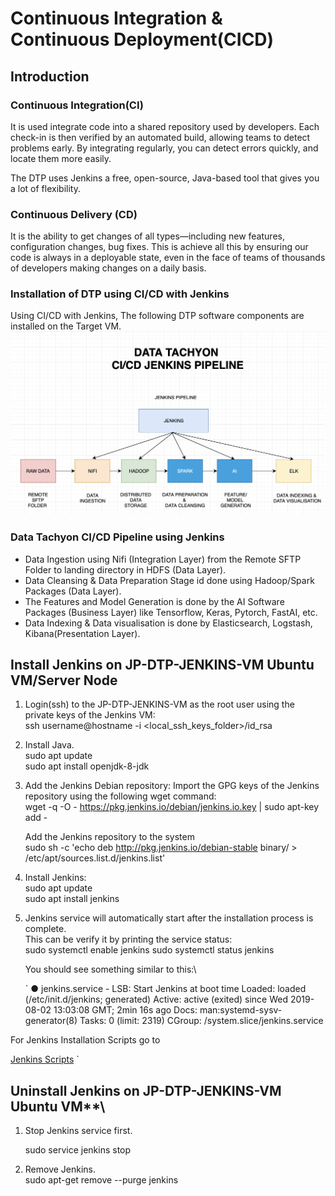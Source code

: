 # Continuous Integration & Continuous Deployment(CICD)

## Introduction

### Continuous Integration(CI)
It is used integrate code into a shared repository used by developers. 
Each check-in is then verified by an automated build, allowing teams to detect problems early. By integrating regularly, you can detect errors quickly, and locate them more easily.

The DTP uses Jenkins a free, open-source, Java-based tool that gives you a lot of flexibility.

### Continuous Delivery (CD)
It is the ability to get changes of all types—including new features, configuration changes, bug fixes. This is achieve all this by ensuring our code is always in a deployable state, even in the face of teams of thousands of developers making changes on a daily basis.

### Installation of DTP using CI/CD with Jenkins

Using CI/CD with Jenkins, The following DTP software components are installed on the Target VM.
![DTP CICD Pipeline](/cicd/images/dtp-cicd-pipeline.png)

### Data Tachyon CI/CD Pipeline using Jenkins

* Data Ingestion using Nifi (Integration Layer) from the Remote SFTP Folder to landing directory in HDFS (Data Layer).
* Data Cleansing & Data Preparation Stage id done using Hadoop/Spark Packages (Data Layer).
* The Features and Model Generation is done by the AI Software Packages (Business Layer) like Tensorflow, Keras, Pytorch, FastAI, etc.
* Data Indexing & Data visualisation is done by Elasticsearch, Logstash, Kibana(Presentation Layer).

## Install Jenkins on JP-DTP-JENKINS-VM Ubuntu VM/Server Node

1. Login(ssh) to the JP-DTP-JENKINS-VM as the root user using the private keys of the Jenkins VM:\
      ssh username@hostname  -i <local_ssh_keys_folder>/id_rsa

2. Install Java.\
   sudo apt update \
   sudo apt install openjdk-8-jdk

3. Add the Jenkins Debian repository:
   Import the GPG keys of the Jenkins repository using the following wget command:\
   wget -q -O - https://pkg.jenkins.io/debian/jenkins.io.key | sudo apt-key add -

   Add the Jenkins repository to the system\
   sudo sh -c 'echo deb http://pkg.jenkins.io/debian-stable binary/ > /etc/apt/sources.list.d/jenkins.list'

4. Install Jenkins:\
   sudo apt update\
   sudo apt install jenkins

5. Jenkins service will automatically start after the installation process is complete. \
   This can be verify it by printing the service status: \
   sudo systemctl enable jenkins
   sudo systemctl status jenkins

   You should see something similar to this:\

    `   ● jenkins.service - LSB: Start Jenkins at boot time
       Loaded: loaded (/etc/init.d/jenkins; generated)
       Active: active (exited) since Wed 2019-08-02 13:03:08 GMT; 2min 16s ago
           Docs: man:systemd-sysv-generator(8)
           Tasks: 0 (limit: 2319)
       CGroup: /system.slice/jenkins.service

For Jenkins Installation Scripts go to

[Jenkins Scripts](/cicd/jenkins/scripts/jenkins_installation.sh)     `

## Uninstall Jenkins on JP-DTP-JENKINS-VM Ubuntu VM**\

1. Stop Jenkins service first.

   sudo service jenkins stop

2. Remove Jenkins. \
   sudo apt-get remove --purge jenkins







 




